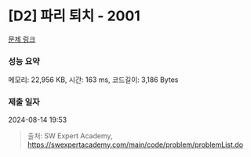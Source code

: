 # [D2] 파리 퇴치 - 2001 

[문제 링크](https://swexpertacademy.com/main/code/problem/problemDetail.do?contestProbId=AV5PzOCKAigDFAUq) 

### 성능 요약

메모리: 22,956 KB, 시간: 163 ms, 코드길이: 3,186 Bytes

### 제출 일자

2024-08-14 19:53



> 출처: SW Expert Academy, https://swexpertacademy.com/main/code/problem/problemList.do